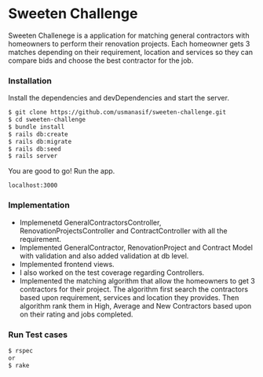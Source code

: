 
# Sweeten Challenge
Sweeten Challenege is a application for matching general contractors with homeowners to perform their renovation projects. Each homeowner gets 3 matches depending on their requirement, location and services so they can compare bids and choose the best contractor for the job.



### Installation
Install the dependencies and devDependencies and start the server.
```sh
$ git clone https://github.com/usmanasif/sweeten-challenge.git
$ cd sweeten-challenge
$ bundle install
$ rails db:create
$ rails db:migrate
$ rails db:seed
$ rails server
```

You are good to go! Run the app.

    localhost:3000

### Implementation
 - Implemenetd GeneralContractorsController, RenovationProjectsController and ContractController with all the requirement.
 - Implemented GeneralContractor, RenovationProject and Contract Model with validation and also added validation at db level.
 - Implemented frontend views.
 - I also worked on the test coverage regarding Controllers.
 - Implemented the matching algorithm that allow the homeowners to get 3 contractors for their project. The algorithm first search the contractors based upon requirement, services and location they provides. Then algorithm rank them in High, Average and New Contractors based upon on their rating and jobs completed.

### Run Test cases
 ```sh
 $ rspec
 or
 $ rake
 ```

